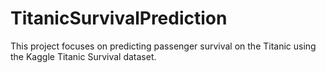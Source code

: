 # TitanicSurvivalPrediction
This project focuses on predicting passenger survival on the Titanic using the Kaggle Titanic Survival dataset.
